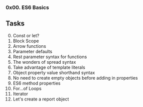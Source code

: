 ### 0x00. ES6 Basics
## Tasks
0. Const or let?
1. Block Scope
2. Arrow functions
3. Parameter defaults
4. Rest parameter syntax for functions
5. The wonders of spread syntax
6. Take advantage of template literals
7. Object property value shorthand syntax
8. No need to create empty objects before adding in properties
9. ES6 method properties
10. For...of Loops
11. Iterator
12. Let's create a report object